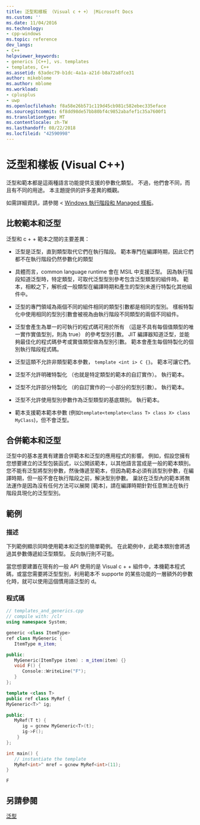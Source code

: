 ```yaml
---
title: 泛型和樣板 （Visual c + +） |Microsoft Docs
ms.custom: ''
ms.date: 11/04/2016
ms.technology:
- cpp-windows
ms.topic: reference
dev_langs:
- C++
helpviewer_keywords:
- generics [C++], vs. templates
- templates, C++
ms.assetid: 63adec79-b1dc-4a1a-a21d-b8a72a8fce31
author: mikeblome
ms.author: mblome
ms.workload:
- cplusplus
- uwp
ms.openlocfilehash: f8a58e26b571c119d45cb981c582ebec335eface
ms.sourcegitcommit: 6f8dd98de57bb80bf4c9852abafef1c35a7600f1
ms.translationtype: MT
ms.contentlocale: zh-TW
ms.lasthandoff: 08/22/2018
ms.locfileid: "42590998"
---
```

# <a name="generics-and-templates-visual-c"></a>泛型和樣板 (Visual C++)

泛型和範本都是這兩種語言功能提供支援的參數化類型。 不過，他們會不同，而且有不同的用途。 本主題提供的許多差異的概觀。

如需詳細資訊，請參閱 < [Windows 執行階段和 Managed 樣板](../windows/windows-runtime-and-managed-templates-cpp-component-extensions.md)。

## <a name="comparing-templates-and-generics"></a>比較範本和泛型

泛型和 c + + 範本之間的主要差異：

- 泛型是泛型，直到類型取代它們在執行階段。 範本專門在編譯時期，因此它們都不在執行階段仍然參數化的類型

- 具體而言，common language runtime 會在 MSIL 中支援泛型。 因為執行階段知道泛型時，特定類型，可取代泛型型別參考包含泛型類型的組件時。 範本，相較之下，解析成一般類型在編譯時期和產生的型別未進行特製化其他組件中。

- 泛型的專門領域為兩個不同的組件相同的類型引數都是相同的型別。 樣板特製化中使用相同的型別引數會被視為由執行階段不同類型的兩個不同組件。

- 泛型會產生為單一的可執行的程式碼可用於所有 （這是不具有每個值類型的唯一實作實值型別，則為 true） 的參考型別引數。 JIT 編譯器知道泛型，並能夠最佳化的程式碼參考或實值類型做為型別引數。 範本會產生每個特製化的個別執行階段程式碼。

- 泛型這類不允許非類型範本參數， `template <int i> C {}`。 範本可讓它們。

- 泛型不允許明確特製化 （也就是特定類型的範本的自訂實作）。 執行範本。

- 泛型不允許部分特製化 （的自訂實作的一小部分的型別引數）。 執行範本。

- 泛型不允許使用型別參數作為泛型類型的基底類別。 執行範本。

- 範本支援範本範本參數 (例如`template<template<class T> class X> class MyClass`)，但不會泛型。

## <a name="combining-templates-and-generics"></a>合併範本和泛型

泛型中的基本差異有建置合併範本和泛型的應用程式的影響。 例如，假設您擁有您想要建立的泛型包裝函式，以公開該範本，以其他語言當成是一般的範本類別。 您不能有泛型將型別參數，然後傳遞至範本，但因為範本必須有該型別參數，在編譯時期，但一般不會在執行階段之前，解決型別參數。 巢狀在泛型內的範本將無法運作是因為沒有任何方法可以展開 [範本]，請在編譯時期針對任意無法在執行階段具現化的泛型型別。

## <a name="example"></a>範例

### <a name="description"></a>描述

下列範例顯示同時使用範本和泛型的簡單範例。 在此範例中，此範本類別會將透過其參數傳遞給泛型類型。 反向執行則不可能。

當您想要建置在現有的一般 API 使用的是 Visual c + + 組件中，本機範本程式碼，或當您需要將泛型型別，利用範本不 supporte 的某些功能的一層額外的參數化時，就可以使用這個慣用語泛型的 d。

### <a name="code"></a>程式碼

```cpp
// templates_and_generics.cpp
// compile with: /clr
using namespace System;

generic <class ItemType>
ref class MyGeneric {
   ItemType m_item;

public:
   MyGeneric(ItemType item) : m_item(item) {}
   void F() {
      Console::WriteLine("F");
   }
};

template <class T>
public ref class MyRef {
MyGeneric<T>^ ig;

public:
   MyRef(T t) {
      ig = gcnew MyGeneric<T>(t);
      ig->F();
    } 
};

int main() {
   // instantiate the template
   MyRef<int>^ mref = gcnew MyRef<int>(11);
}
```

```Output
F
```

## <a name="see-also"></a>另請參閱

[泛型](../windows/generics-cpp-component-extensions.md)